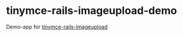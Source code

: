 tinymce-rails-imageupload-demo
==============================

Demo-app for [tinymce-rails-imageupload](https://github.com/PerfectlyNormal/tinymce-rails-imageupload)
